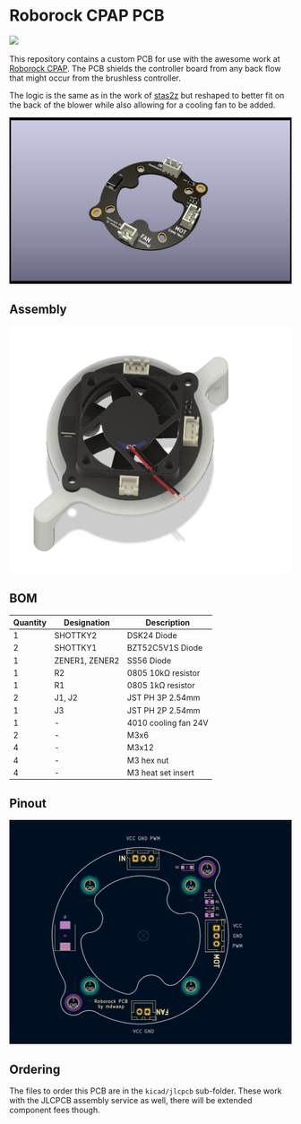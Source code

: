 # Roborock CPAP PCB

[![](https://dcbadge.vercel.app/api/server/APw7rgPGPf)](https://discord.gg/APw7rgPGPf)

This repository contains a custom PCB for use with the awesome work at [Roborock CPAP](https://github.com/condottab/Roborock-CPAP). The PCB shields the controller board from any back flow that might occur from the brushless controller.

The logic is the same as in the work of [stas2z](https://github.com/stas2z) but reshaped to better fit on the back of the blower while also allowing
for a cooling fan to be added.

![](assets/Roborock-CPAP_dimtc-right.png)

## Assembly

![](assets/cpap_render.png)

## BOM

| Quantity | Designation    | Description          |
|----------|----------------|----------------------|
| 1        | SHOTTKY2       | DSK24 Diode          |
| 2        | SHOTTKY1       | BZT52C5V1S Diode     |
| 1        | ZENER1, ZENER2 | SS56 Diode           |
| 1        | R2             | 0805 10kΩ resistor   |
| 1        | R1             | 0805 1kΩ resistor    |
| 2        | J1, J2         | JST PH 3P 2.54mm     |
| 1        | J3             | JST PH 2P 2.54mm     |
| 1        | -              | 4010 cooling fan 24V |
| 2        | -              | M3x6                 |
| 4        | -              | M3x12                |
| 4        | -              | M3 hex nut           |
| 4        | -              | M3 heat set insert   |

## Pinout

![](assets/pinout.png)

## Ordering

The files to order this PCB are in the `kicad/jlcpcb` sub-folder. These work with the JLCPCB assembly service as well, there will be extended component fees though.

